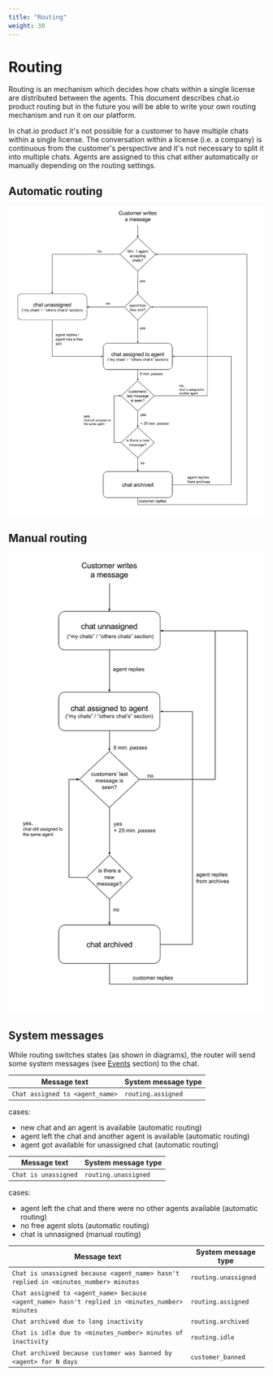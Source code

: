 ```yaml
---
title: "Routing"
weight: 30
---
```


# Routing

Routing is an mechanism which decides how chats within a single license are distributed between the agents. This document describes chat.io product routing but in the future you will be able to write your own routing mechanism and run it on our platform.

In chat.io product it's not possible for a customer to have multiple chats within a single license. The conversation within a license (i.e. a company) is continuous from the customer's perspective and it's not necessary to split it into multiple chats. Agents are assigned to this chat either automatically or manually depending on the routing settings.


## Automatic routing

![Automatic routing](./images/automatic-routing.png "automatic routing")


## Manual routing

![Manual routing](./images/manual-routing.png "manual routing")

## System messages

While routing switches states (as shown in diagrams), the router will send some system messages (see [Events](../events#system-message) section) to the chat.

| Message text | System message type |
|--------------|---------------------|
| `Chat assigned to <agent_name>` | `routing.assigned` |

cases:

 - new chat and an agent is available (automatic routing)
 - agent left the chat and another agent is available (automatic routing)
 - agent got available for unassigned chat (automatic routing)

| Message text | System message type |
|--------------|---------------------|
| `Chat is unassigned` | `routing.unassigned` |

cases:

 - agent left the chat and there were no other agents available (automatic routing)
 - no free agent slots (automatic routing)
 - chat is unnasigned (manual routing)

| Message text | System message type |
|--------------|---------------------|
| `Chat is unassigned because <agent_name> hasn't replied in <minutes_number> minutes` | `routing.unassigned` |
| `Chat assigned to <agent_name> because <agent_name> hasn't replied in <minutes_number> minutes` | `routing.assigned` |
| `Chat archived due to long inactivity` | `routing.archived` |
| `Chat is idle due to <minutes_number> minutes of inactivity` | `routing.idle` |
| `Chat archived because customer was banned by <agent> for N days` | `customer_banned` |
